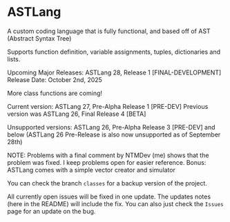 # ASTLang
A custom coding language that is fully functional, and based off of AST (Abstract Syntax Tree)

Supports function definition, variable assignments, tuples, dictionaries and lists.

Upcoming Major Releases: ASTLang 28, Release 1 [FINAL-DEVELOPMENT]
Release Date: October 2nd, 2025

More class functions are coming!

Current version: ASTLang 27, Pre-Alpha Release 1 [PRE-DEV]
Previous version was ASTLang 26, Final Release 4 [BETA]

Unsupported versions: ASTLang 26, Pre-Alpha Release 3 [PRE-DEV] and below (ASTLang 26 Pre-Release is also now unsupported as of September 28th)

NOTE: Problems with a final comment by NTMDev (me) shows that the problem was fixed. I keep problems open for easier reference.
Bonus: ASTLang comes with a simple vector creator and simulator

You can check the branch `classes` for a backup version of the project.

All currently open issues will be fixed in one update. The updates notes (here in the README) will include the fix. You can also just check the `Issues` page for an update on the bug. 
